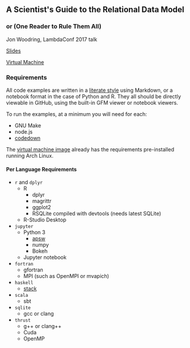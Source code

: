 ## A Scientist's Guide to the Relational Data Model ##
### or (One Reader to Rule Them All) ###

Jon Woodring, LambdaConf 2017 talk

[Slides](https://cdn.rawgit.com/jonwoodring/ortrta/slides/slides/slides.html)

[Virtual Machine](https://goo.gl/GvU7o0)

### Requirements ###

All code examples are written in a 
[literate style](https://en.wikipedia.org/wiki/Literate_programming) 
using Markdown, or a notebook format in the case of Python and R.
They all should be directly viewable in GitHub, using the built-in GFM
viewer or notebook viewers.

To run the examples, at a minimum you will need for each: 

- GNU Make
- node.js
- [codedown](https://www.npmjs.com/package/codedown)

The [virtual machine image](https://goo.gl/GvU7o0) already has the 
requirements pre-installed running Arch Linux.

#### Per Language Requirements ####

- `r` and `dplyr`
  - R
    - dplyr
    - magrittr
    - ggplot2
    - RSQLite compiled with devtools (needs latest SQLite)
  - R-Studio Desktop
- `jupyter`
  - Python 3
    - [apsw](https://github.com/rogerbinns/apsw)
    - numpy
    - Bokeh
  - Jupyter notebook
- `fortran`
  - gfortran
  - MPI (such as OpenMPI or mvapich)
- `haskell`
  - [stack](https://docs.haskellstack.org/en/stable/README/)
- `scala`
  - sbt
- `sqlite`
  - gcc or clang
- `thrust`
  - g++ or clang++
  - Cuda
  - OpenMP
